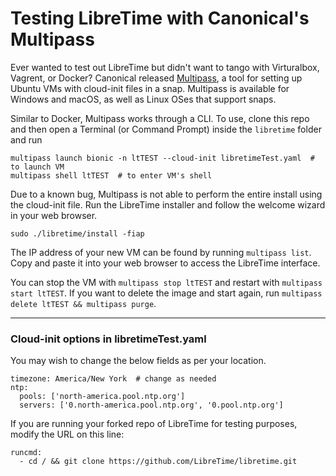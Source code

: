 # Testing LibreTime with Canonical's Multipass

Ever wanted to test out LibreTime but didn't want to tango with
Virturalbox, Vagrent, or Docker? Canonical released [Multipass](https://multipass.run), a tool for setting up Ubuntu VMs with cloud-init files in a snap.
Multipass is available for Windows and macOS, as well as Linux OSes that support snaps.

Similar to Docker, Multipass works through a CLI. To use, clone this repo and then open a Terminal
(or Command Prompt) inside the `libretime` folder and run
```
multipass launch bionic -n ltTEST --cloud-init libretimeTest.yaml  # to launch VM
multipass shell ltTEST  # to enter VM's shell
```

Due to a known bug, Multipass is not able to perform the entire install using the cloud-init file.
Run the LibreTime installer and follow the welcome wizard in your web browser.

```
sudo ./libretime/install -fiap
```

The IP address of your new VM can be found by running `multipass list`.
Copy and paste it into your web browser to access the LibreTime interface.

You can stop the VM with `multipass stop ltTEST` and restart with `multipass start ltTEST`.
If you want to delete the image and start again, run `multipass delete ltTEST && multipass purge`.

---
### Cloud-init options in libretimeTest.yaml

You may wish to change the below fields as per your location.
```
timezone: America/New York  # change as needed
ntp:
  pools: ['north-america.pool.ntp.org']
  servers: ['0.north-america.pool.ntp.org', '0.pool.ntp.org']
```

If you are running your forked repo of LibreTime for testing purposes,
modify the URL on this line:
```
runcmd:
  - cd / && git clone https://github.com/LibreTime/libretime.git
```
